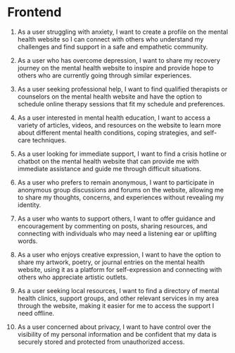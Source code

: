 # Frontend

<!-- needs to be broken down more around MVP and Stretch features as they are added in-->

1. As a user struggling with anxiety, I want to create a profile on the mental health website so I can connect with others who understand my challenges and find support in a safe and empathetic community.

2. As a user who has overcome depression, I want to share my recovery journey on the mental health website to inspire and provide hope to others who are currently going through similar experiences.

3. As a user seeking professional help, I want to find qualified therapists or counselors on the mental health website and have the option to schedule online therapy sessions that fit my schedule and preferences.

4. As a user interested in mental health education, I want to access a variety of articles, videos, and resources on the website to learn more about different mental health conditions, coping strategies, and self-care techniques.

5. As a user looking for immediate support, I want to find a crisis hotline or chatbot on the mental health website that can provide me with immediate assistance and guide me through difficult situations.
6. As a user who prefers to remain anonymous, I want to participate in anonymous group discussions and forums on the website, allowing me to share my thoughts, concerns, and experiences without revealing my identity.

7. As a user who wants to support others, I want to offer guidance and encouragement by commenting on posts, sharing resources, and connecting with individuals who may need a listening ear or uplifting words.

8. As a user who enjoys creative expression, I want to have the option to share my artwork, poetry, or journal entries on the mental health website, using it as a platform for self-expression and connecting with others who appreciate artistic outlets.
9. As a user seeking local resources, I want to find a directory of mental health clinics, support groups, and other relevant services in my area through the website, making it easier for me to access the support I need offline.

10. As a user concerned about privacy, I want to have control over the visibility of my personal information and be confident that my data is securely stored and protected from unauthorized access.
